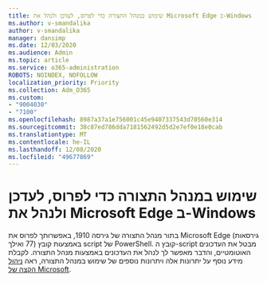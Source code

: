 ```yaml
---
title: שימוש במנהל התצורה כדי לפרוס, לעדכן ולנהל את Microsoft Edge ב-Windows
ms.author: v-smandalika
author: v-smandalika
manager: dansimp
ms.date: 12/03/2020
ms.audience: Admin
ms.topic: article
ms.service: o365-administration
ROBOTS: NOINDEX, NOFOLLOW
localization_priority: Priority
ms.collection: Adm_O365
ms.custom:
- "9004030"
- "7100"
ms.openlocfilehash: 8987a37a1e756001c45e9407337543d70560e314
ms.sourcegitcommit: 38c87ed786dda7181562492d5d2e7ef0e18e0cab
ms.translationtype: MT
ms.contentlocale: he-IL
ms.lasthandoff: 12/08/2020
ms.locfileid: "49677869"
---
```

# <a name="use-configuration-manager-to-deploy-update-and-manage-microsoft-edge-on-windows"></a>שימוש במנהל התצורה כדי לפרוס, לעדכן ולנהל את Microsoft Edge ב-Windows

בתור מנהל התצורה של גירסה 1910, באפשרותך לפרוס את Microsoft Edge (גירסאות 77 ואילך) באמצעות קובץ script של PowerShell. קובץ ה-script מבטל את העדכונים האוטומטיים, והדבר מאפשר לך לנהל את העדכונים באמצעות מנהל התצורה. לקבלת מידע נוסף על יתרונות אלה ויתרונות נוספים של שימוש במנהל התצורה, ראה [ניהול הקצה של Microsoft](https://docs.microsoft.com/mem/configmgr/apps/deploy-use/deploy-edge?).